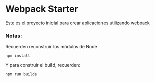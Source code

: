 # Webpack Starter

Este es el proyecto inicial para crear aplicaciones utilizando webpack

### Notas:
Recuerden reconstruir los módulos de Node
```
npm install

```

Y para construir el build, recuerden:
```
npm run builde

```